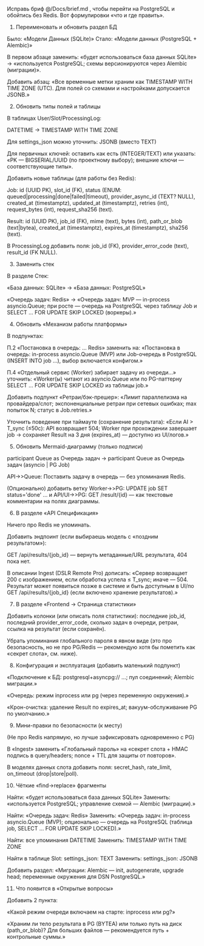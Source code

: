 Исправь бриф  @/Docs/brief.md , чтобы перейти на PostgreSQL и обойтись без Redis. Вот формулировки «что и где править».

1) Переименовать и обновить раздел БД

Было: «Модели Данных (SQLite)»
Стало: «Модели данных (PostgreSQL + Alembic)»

В первом абзаце заменить:
«будет использоваться база данных SQLite» → «используется PostgreSQL; схемы версионируются через Alembic (миграции)».

Добавить абзац:
«Все временные метки храним как TIMESTAMP WITH TIME ZONE (UTC). Для полей со схемами и настройками допускается JSONB.»

2) Обновить типы полей и таблицы

В таблицах User/Slot/ProcessingLog:

DATETIME → TIMESTAMP WITH TIME ZONE

Для settings_json можно уточнить: JSONB (вместо TEXT)

Для первичных ключей: оставить как есть (INTEGER/TEXT) или указать:
«PK — BIGSERIAL/UUID (по проектному выбору); внешние ключи — соответствующие типы».

Добавить новые таблицы (для работы без Redis):

Job:
id (UUID PK), slot_id (FK), status (ENUM: queued|processing|done|failed|timeout), provider_async_id (TEXT? NULL), created_at (timestamptz), updated_at (timestamptz), retries (int), request_bytes (int), request_sha256 (text).

Result:
id (UUID PK), job_id (FK), mime (text), bytes (int), path_or_blob (text|bytea), created_at (timestamptz), expires_at (timestamptz), sha256 (text).

В ProcessingLog добавить поля:
job_id (FK), provider_error_code (text), result_id (FK NULL).

3) Заменить стек

В разделе Стек:

«База данных: SQLite» → «База данных: PostgreSQL»

«Очередь задач: Redis» →
«Очередь задач: MVP — in-process asyncio.Queue; при росте — очередь на PostgreSQL через таблицу Job и SELECT … FOR UPDATE SKIP LOCKED (воркеры).»

4) Обновить «Механизм работы платформы»

В подпунктах:

П.2 «Постановка в очередь: … Redis» заменить на:
«Постановка в очередь: in-process asyncio.Queue (MVP) или Job-очередь в PostgreSQL (INSERT INTO job …), выбор включается конфигом.»

П.4 «Отдельный сервис (Worker) забирает задачу из очереди…» уточнить:
«Worker(ы) читают из asyncio.Queue или по PG-паттерну SELECT … FOR UPDATE SKIP LOCKED из таблицы job.»

Добавить подпункт «Ретраи/бэк-прешер»:
«Лимит параллелизма на провайдера/слот; экспоненциальные ретраи при сетевых ошибках; max попыток N; статус в Job.retries.»

Уточнить поведение при таймауте (сохранение результата):
«Если AI > T_sync (≤50с): API возвращает 504; Worker при прохождении завершает job → сохраняет Result на 3 дня (expires_at) — доступно из UI/логов.»

5) Обновить Mermaid-диаграмму (только подписи)

participant Queue as Очередь задач →
participant Queue as Очередь задач (asyncio | PG Job)

API->>Queue: Поставить задачу в очередь — без упоминания Redis.

(Опционально) добавить ветку Worker->>PG: UPDATE job SET status='done' … и API/UI->>PG: GET /result/{id} — как текстовые комментарии на полях диаграммы.

6) В разделе «API Спецификация»

Ничего про Redis не упоминать.

Добавить эндпоинт (если выбираешь модель с «поздним результатом»):

GET /api/results/{job_id} — вернуть метаданные/URL результата, 404 пока нет.

В описании Ingest (DSLR Remote Pro) дописать:
«Сервер возвращает 200 с изображением, если обработка успела ≤ T_sync; иначе — 504. Результат может появиться позже в системе и быть доступным в UI/по GET /api/results/{job_id} (если включено хранение результатов).»

7) В разделе «Frontend → Страница статистики»

Добавить колонки (или описать поля статистики):
последние job_id, последний provider_error_code, сколько задач в очереди, ретраи, ссылка на результат (если сохранён).

Убрать упоминания глобального пароля в явном виде (это про безопасность, но не про PG/Redis — рекомендую хотя бы пометить как «секрет слота», см. ниже).

8) Конфигурация и эксплуатация (добавить маленький подпункт)

«Подключение к БД: postgresql+asyncpg:// …; пул соединений; Alembic миграции.»

«Очередь: режим inprocess или pg (через переменную окружения).»

«Крон-очистка: удаление Result по expires_at; вакуум-обслуживание PG по умолчанию.»

9) Мини-правки по безопасности (к месту)

(Не про Redis напрямую, но лучше зафиксировать одновременно с PG)

В «Ingest» заменить «Глобальный пароль» на «секрет слота + HMAC подпись в query/headers; nonce + TTL для защиты от повторов».

В моделях данных слота добавить поля: secret_hash, rate_limit, on_timeout (drop|store|poll).

10) Чёткие «find→replace» фрагменты

Найти: «будет использоваться база данных SQLite»
Заменить: «используется PostgreSQL; управление схемой — Alembic (миграции).»

Найти: «Очередь задач: Redis»
Заменить: «Очередь задач: in-process asyncio.Queue (MVP); опционально — очередь на PostgreSQL (таблица job, SELECT … FOR UPDATE SKIP LOCKED).»

Найти: все упоминания DATETIME
Заменить: TIMESTAMP WITH TIME ZONE

Найти в таблице Slot: settings_json: TEXT
Заменить: settings_json: JSONB

Добавить раздел: «Миграции: Alembic — init, autogenerate, upgrade head; переменные окружения для DSN PostgreSQL.»

11) Что появится в «Открытые вопросы»

Добавить 2 пункта:

«Какой режим очереди включаем на старте: inprocess или pg?»

«Храним ли тело результата в PG (BYTEA) или только путь на диск (path_or_blob)? Для больших файлов — рекомендуется путь + контрольные суммы.»